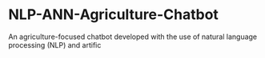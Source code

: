 # NLP-ANN-Agriculture-Chatbot
An agriculture-focused chatbot developed with the use of natural language processing (NLP) and artific